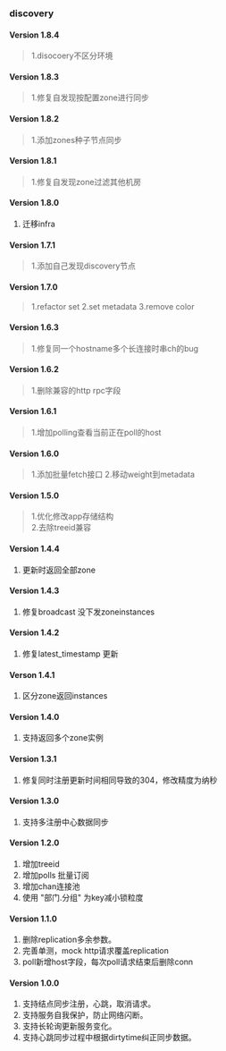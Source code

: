 ### discovery
#### Version 1.8.4
> 1.disocoery不区分环境

#### Version 1.8.3
> 1.修复自发现按配置zone进行同步

#### Version 1.8.2
> 1.添加zones种子节点同步

#### Version 1.8.1
> 1.修复自发现zone过滤其他机房  

#### Version 1.8.0 
1. 迁移infra
#### Version 1.7.1
> 1.添加自己发现discovery节点

#### Version 1.7.0
> 1.refactor set 
> 2.set metadata 
> 3.remove color 

#### Version 1.6.3
> 1.修复同一个hostname多个长连接时串ch的bug  

#### Version 1.6.2
> 1.删除兼容的http rpc字段  

#### Version 1.6.1
> 1.增加polling查看当前正在poll的host  

#### Version 1.6.0
> 1.添加批量fetch接口
> 2.移动weight到metadata  

#### Version 1.5.0
> 1.优化修改app存储结构  
> 2.去除treeid兼容  

#### Version 1.4.4
1. 更新时返回全部zone  

#### Version 1.4.3
1. 修复broadcast 没下发zoneinstances  

#### Version 1.4.2
1. 修复latest_timestamp 更新  

#### Verson 1.4.1 
1. 区分zone返回instances  

#### Version 1.4.0
1. 支持返回多个zone实例  

#### Version 1.3.1
1. 修复同时注册更新时间相同导致的304，修改精度为纳秒 

#### Version 1.3.0
1. 支持多注册中心数据同步  

#### Version 1.2.0
1. 增加treeid  
2. 增加polls 批量订阅  
3. 增加chan连接池  
4. 使用 "部门.分组" 为key减小锁粒度  

#### Version 1.1.0
1. 删除replication多余参数。
2. 完善单测，mock http请求覆盖replication
3. poll新增host字段，每次poll请求结束后删除conn

#### Version 1.0.0
1. 支持结点同步注册，心跳，取消请求。
2. 支持服务自我保护，防止网络闪断。
3. 支持长轮询更新服务变化。
4. 支持心跳同步过程中根据dirtytime纠正同步数据。
